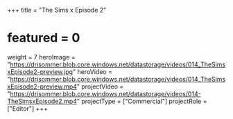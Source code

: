 +++
title = "The Sims x Episode 2"
# featured = 0
weight = 7
heroImage = "https://drisommer.blob.core.windows.net/datastorage/videos/014_TheSimsxEpisode2-preview.jpg"
heroVideo = "https://drisommer.blob.core.windows.net/datastorage/videos/014_TheSimsxEpisode2-preview.mp4"
projectVideo = "https://drisommer.blob.core.windows.net/datastorage/videos/014-TheSimsxEpisode2.mp4"
projectType = ["Commercial"]
projectRole = ["Editor"]
+++

